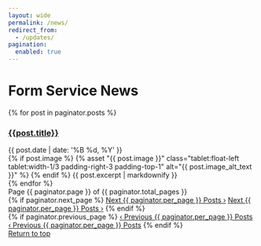 ```yaml
---
layout: wide
permalink: /news/
redirect_from:
  - /updates/
pagination:
  enabled: true
---
```


<div id="blog" class="usa-graphic-list usa-section usa-section--dark sign-up-intro">
  <div class="grid-container maxw-desktop">
    <h1 class="margin-0">Form Service News</h1>
  </div>
</div>
<div class="grid-container padding-bottom-2 maxw-desktop">
  <div class="grid-row">
    <div class="desktop:grid-col-8 usa-prose padding-right-4">
      <!-- This loops through the paginated posts -->
      {% for post in paginator.posts %}
      <div
        class="padding-bottom-5 margin-top-4 usa-prose border-bottom-05 border-base-lightest usa-content"
      >
        <h3 class="title">
          <a
            class="usa-link text-no-underline"
            href="{{ site.baseurl }}{{ post.url }}"
            >{{post.title}}</a
          >
        </h3>
        <div class="margin-bottom-2">
          <div class="margin-top-neg-105 font-family-ui">
            {{ post.date | date: '%B %d, %Y' }}
          </div>
        </div>
        <div >
          {% if post.image %} {% asset "{{ post.image }}"
          class="tablet:float-left tablet:width-1/3 padding-right-3
          padding-top-1" alt="{{ post.image_alt_text }}" %} {% endif %} {{
          post.excerpt | markdownify }}
        </div>
      </div>
      {% endfor %}
      <!-- Pagination links -->
      <div class="grid-row padding-top-2">
        <div
          class="tablet:grid-col-4 text-center tablet:order-2 font-body-xs text-base"
        >
          Page {{ paginator.page }} of {{ paginator.total_pages }}
        </div>
        <div class="tablet:grid-col-4 text-right tablet:order-3">
          {% if paginator.next_page %}
          <a
            href="{{ paginator.next_page_path | prepend: site.baseurl }}"
            class="paginate-link usa-link font-family-ui text-no-underline text-bold tablet:margin-top-0"
            >Next {{ paginator.per_page }} Posts &rsaquo;</a
          >
          <a
            href="{{ paginator.next_page_path | prepend: site.baseurl }}"
            class="paginate-button usa-button margin-top-3 font-family-ui"
            >Next {{ paginator.per_page }} Posts &rsaquo;</a
          >
          {% endif %}
        </div>
        <div class="tablet:grid-col-4 text-left tablet:order-1">
          {% if paginator.previous_page %}
          <a
            href="{{ paginator.previous_page_path | prepend: site.baseurl }}"
            class="paginate-link usa-link font-family-ui text-no-underline tablet:margin-top-0"
            >&lsaquo; Previous {{ paginator.per_page }} Posts</a
          >
          <a
            href="{{ paginator.previous_page_path | prepend: site.baseurl }}"
            class="paginate-button font-family-ui usa-button margin-top-2"
            >&lsaquo; Previous {{ paginator.per_page }} Posts</a
          >
          {% endif %}
        </div>
      </div>
    </div>

  </div>
  <div class="grid-row padding-top-4 tablet:padding-x-4 margin-bottom-4">
    <a class="usa-link" href="#blog">Return to top</a>
  </div>
</div>

